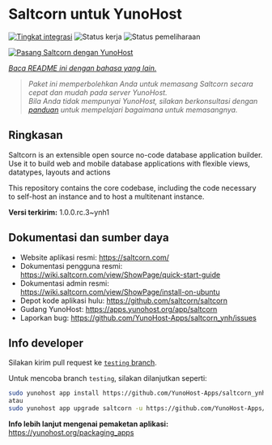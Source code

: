 <!--
N.B.: README ini dibuat secara otomatis oleh <https://github.com/YunoHost/apps/tree/master/tools/readme_generator>
Ini TIDAK boleh diedit dengan tangan.
-->

# Saltcorn untuk YunoHost

[![Tingkat integrasi](https://dash.yunohost.org/integration/saltcorn.svg)](https://ci-apps.yunohost.org/ci/apps/saltcorn/) ![Status kerja](https://ci-apps.yunohost.org/ci/badges/saltcorn.status.svg) ![Status pemeliharaan](https://ci-apps.yunohost.org/ci/badges/saltcorn.maintain.svg)

[![Pasang Saltcorn dengan YunoHost](https://install-app.yunohost.org/install-with-yunohost.svg)](https://install-app.yunohost.org/?app=saltcorn)

*[Baca README ini dengan bahasa yang lain.](./ALL_README.md)*

> *Paket ini memperbolehkan Anda untuk memasang Saltcorn secara cepat dan mudah pada server YunoHost.*  
> *Bila Anda tidak mempunyai YunoHost, silakan berkonsultasi dengan [panduan](https://yunohost.org/install) untuk mempelajari bagaimana untuk memasangnya.*

## Ringkasan

Saltcorn is an extensible open source no-code database application builder. Use it to build web and mobile database applications with flexible views, datatypes, layouts and actions

This repository contains the core codebase, including the code necessary to self-host an instance and to host a multitenant instance.


**Versi terkirim:** 1.0.0.rc.3~ynh1
## Dokumentasi dan sumber daya

- Website aplikasi resmi: <https://saltcorn.com/>
- Dokumentasi pengguna resmi: <https://wiki.saltcorn.com/view/ShowPage/quick-start-guide>
- Dokumentasi admin resmi: <https://wiki.saltcorn.com/view/ShowPage/install-on-ubuntu>
- Depot kode aplikasi hulu: <https://github.com/saltcorn/saltcorn>
- Gudang YunoHost: <https://apps.yunohost.org/app/saltcorn>
- Laporkan bug: <https://github.com/YunoHost-Apps/saltcorn_ynh/issues>

## Info developer

Silakan kirim pull request ke [`testing` branch](https://github.com/YunoHost-Apps/saltcorn_ynh/tree/testing).

Untuk mencoba branch `testing`, silakan dilanjutkan seperti:

```bash
sudo yunohost app install https://github.com/YunoHost-Apps/saltcorn_ynh/tree/testing --debug
atau
sudo yunohost app upgrade saltcorn -u https://github.com/YunoHost-Apps/saltcorn_ynh/tree/testing --debug
```

**Info lebih lanjut mengenai pemaketan aplikasi:** <https://yunohost.org/packaging_apps>
